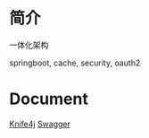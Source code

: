 # 简介

一体化架构

springboot, cache, security, oauth2

# Document

[Knife4j](http://localhost:8080/doc.html)
[Swagger](http://localhost:8080/swagger-ui.html)


